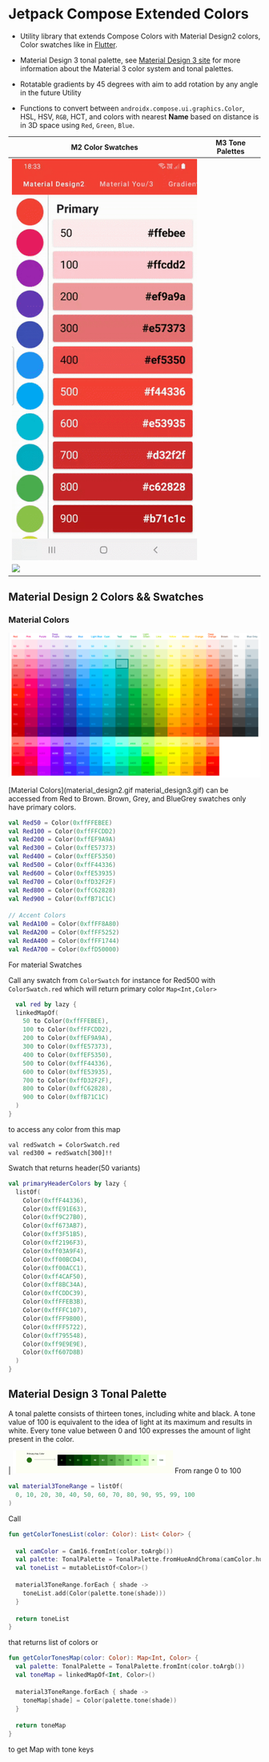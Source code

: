# Jetpack Compose Extended Colors

* Utility library that extends Compose Colors with Material Design2 colors, Color swatches like in
  [Flutter](https://api.flutter.dev/flutter/material/Colors-class.html).

* Material Design 3 tonal palette,
  see [Material Design 3 site](https://m3.material.io/styles/color/the-color-system/key-colors-tones)
  for more information about the Material 3 color system and tonal palettes.

* Rotatable gradients by 45 degrees with aim to add rotation by any angle in the future Utility

* Functions to convert between `androidx.compose.ui.graphics.Color`, HSL, HSV, `RGB`, HCT, and
  colors with nearest **Name** based on distance is in 3D space using `Red`, `Green`, `Blue`.

| M2 Color Swatches | M3 Tone Palettes | 
| ----------|-----------|
| <img src="./screenshots/material_design2.gif" width="450">
| <img src="./screenshots/screenshots/material_design3.gif" width="450"> |

## Material Design 2 Colors && Swatches

### Material Colors

<img src="./screenshots/m2_palette.png">

[Material Colors](material_design2.gif material_design3.gif) can be accessed from Red to Brown.
Brown, Grey, and BlueGrey swatches only have primary colors.

```kotlin
val Red50 = Color(0xffFFEBEE)
val Red100 = Color(0xffFFCDD2)
val Red200 = Color(0xffEF9A9A)
val Red300 = Color(0xffE57373)
val Red400 = Color(0xffEF5350)
val Red500 = Color(0xffF44336)
val Red600 = Color(0xffE53935)
val Red700 = Color(0xffD32F2F)
val Red800 = Color(0xffC62828)
val Red900 = Color(0xffB71C1C)

// Accent Colors
val RedA100 = Color(0xffFF8A80)
val RedA200 = Color(0xffFF5252)
val RedA400 = Color(0xffFF1744)
val RedA700 = Color(0xffD50000)
```

For material Swatches

Call any swatch from `ColorSwatch` for instance for Red500 with `ColorSwatch.red` which will return
primary color `Map<Int,Color>`

```kotlin
  val red by lazy {
  linkedMapOf(
    50 to Color(0xffFFEBEE),
    100 to Color(0xffFFCDD2),
    200 to Color(0xffEF9A9A),
    300 to Color(0xffE57373),
    400 to Color(0xffEF5350),
    500 to Color(0xffF44336),
    600 to Color(0xffE53935),
    700 to Color(0xffD32F2F),
    800 to Color(0xffC62828),
    900 to Color(0xffB71C1C)
  )
}
```

to access any color from this map

```
val redSwatch = ColorSwatch.red
val red300 = redSwatch[300]!!
```

Swatch that returns header(50 variants)

```kotlin
val primaryHeaderColors by lazy {
  listOf(
    Color(0xffF44336),
    Color(0xffE91E63),
    Color(0xff9C27B0),
    Color(0xff673AB7),
    Color(0xff3F51B5),
    Color(0xff2196F3),
    Color(0xff03A9F4),
    Color(0xff00BCD4),
    Color(0xff00ACC1),
    Color(0xff4CAF50),
    Color(0xff8BC34A),
    Color(0xffCDDC39),
    Color(0xffFFEB3B),
    Color(0xffFFC107),
    Color(0xffFF9800),
    Color(0xffFF5722),
    Color(0xff795548),
    Color(0xff9E9E9E),
    Color(0xff607D8B)
  )
}
```

## Material Design 3 Tonal Palette
A tonal palette consists of thirteen tones, including white and black. A tone value of 100 is equivalent to the idea of light at its maximum and results in white. Every tone value between 0 and 100 expresses the amount of light present in the color.


| <img src="./screenshots/m3_tones.png" width="320">
From range 0 to 100
```kotlin
val material3ToneRange = listOf(
  0, 10, 20, 30, 40, 50, 60, 70, 80, 90, 95, 99, 100
)

```

Call
```kotlin
fun getColorTonesList(color: Color): List< Color> {

  val camColor = Cam16.fromInt(color.toArgb())
  val palette: TonalPalette = TonalPalette.fromHueAndChroma(camColor.hue, max(48.0,camColor.chroma))
  val toneList = mutableListOf<Color>()

  material3ToneRange.forEach { shade ->
    toneList.add(Color(palette.tone(shade)))
  }

  return toneList
}
```
that returns list of colors or

```kotlin
fun getColorTonesMap(color: Color): Map<Int, Color> {
  val palette: TonalPalette = TonalPalette.fromInt(color.toArgb())
  val toneMap = linkedMapOf<Int, Color>()

  material3ToneRange.forEach { shade ->
    toneMap[shade] = Color(palette.tone(shade))
  }

  return toneMap
}

```
to get Map with tone keys
